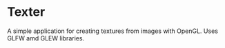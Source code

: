 # Texter
A simple application for creating textures from images with OpenGL. Uses GLFW amd GLEW libraries. 
